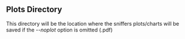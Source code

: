## Plots Directory

This directory will be the location where the sniffers plots/charts will be saved if the *--noplot* option is omitted (.pdf)
